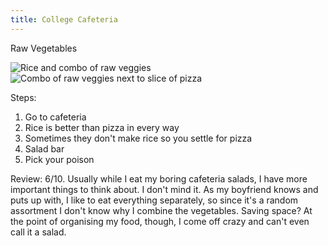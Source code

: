 ```yaml
---
title: College Cafeteria
---
```

Raw Vegetables

![Rice and combo of raw veggies](image.png)
![Combo of raw veggies next to slice of pizza](image-2.png)

Steps:
1. Go to cafeteria
2. Rice is better than pizza in every way
3. Sometimes they don't make rice so you settle for pizza
4. Salad bar
5. Pick your poison

Review:
6/10.
Usually while I eat my boring cafeteria salads, I have more important things to think about. I don't mind it. As my boyfriend knows and puts up with, I like to eat everything separately, so since it's a random assortment I don't know why I combine the vegetables. Saving space? At the point of organising my food, though, I come off crazy and can't even call it a salad.